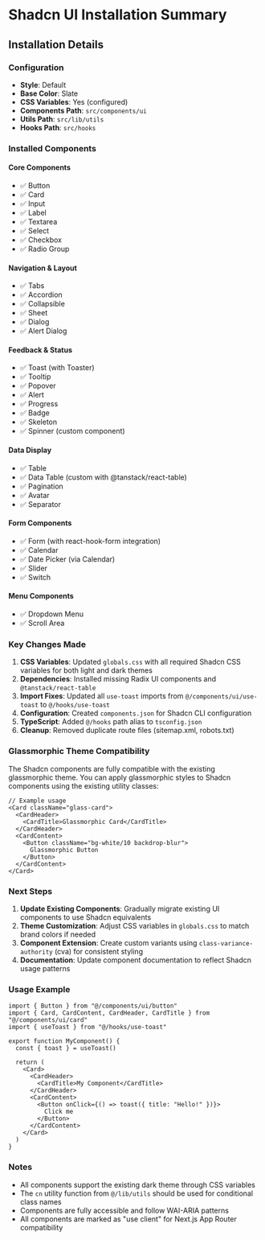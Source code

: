 # Shadcn UI Installation Summary

## Installation Details

### Configuration
- **Style**: Default
- **Base Color**: Slate
- **CSS Variables**: Yes (configured)
- **Components Path**: `src/components/ui`
- **Utils Path**: `src/lib/utils`
- **Hooks Path**: `src/hooks`

### Installed Components

#### Core Components
- ✅ Button
- ✅ Card
- ✅ Input
- ✅ Label
- ✅ Textarea
- ✅ Select
- ✅ Checkbox
- ✅ Radio Group

#### Navigation & Layout
- ✅ Tabs
- ✅ Accordion
- ✅ Collapsible
- ✅ Sheet
- ✅ Dialog
- ✅ Alert Dialog

#### Feedback & Status
- ✅ Toast (with Toaster)
- ✅ Tooltip
- ✅ Popover
- ✅ Alert
- ✅ Progress
- ✅ Badge
- ✅ Skeleton
- ✅ Spinner (custom component)

#### Data Display
- ✅ Table
- ✅ Data Table (custom with @tanstack/react-table)
- ✅ Pagination
- ✅ Avatar
- ✅ Separator

#### Form Components
- ✅ Form (with react-hook-form integration)
- ✅ Calendar
- ✅ Date Picker (via Calendar)
- ✅ Slider
- ✅ Switch

#### Menu Components
- ✅ Dropdown Menu
- ✅ Scroll Area

### Key Changes Made

1. **CSS Variables**: Updated `globals.css` with all required Shadcn CSS variables for both light and dark themes
2. **Dependencies**: Installed missing Radix UI components and `@tanstack/react-table`
3. **Import Fixes**: Updated all `use-toast` imports from `@/components/ui/use-toast` to `@/hooks/use-toast`
4. **Configuration**: Created `components.json` for Shadcn CLI configuration
5. **TypeScript**: Added `@/hooks` path alias to `tsconfig.json`
6. **Cleanup**: Removed duplicate route files (sitemap.xml, robots.txt)

### Glassmorphic Theme Compatibility

The Shadcn components are fully compatible with the existing glassmorphic theme. You can apply glassmorphic styles to Shadcn components using the existing utility classes:

```tsx
// Example usage
<Card className="glass-card">
  <CardHeader>
    <CardTitle>Glassmorphic Card</CardTitle>
  </CardHeader>
  <CardContent>
    <Button className="bg-white/10 backdrop-blur">
      Glassmorphic Button
    </Button>
  </CardContent>
</Card>
```

### Next Steps

1. **Update Existing Components**: Gradually migrate existing UI components to use Shadcn equivalents
2. **Theme Customization**: Adjust CSS variables in `globals.css` to match brand colors if needed
3. **Component Extension**: Create custom variants using `class-variance-authority` (cva) for consistent styling
4. **Documentation**: Update component documentation to reflect Shadcn usage patterns

### Usage Example

```tsx
import { Button } from "@/components/ui/button"
import { Card, CardContent, CardHeader, CardTitle } from "@/components/ui/card"
import { useToast } from "@/hooks/use-toast"

export function MyComponent() {
  const { toast } = useToast()
  
  return (
    <Card>
      <CardHeader>
        <CardTitle>My Component</CardTitle>
      </CardHeader>
      <CardContent>
        <Button onClick={() => toast({ title: "Hello!" })}>
          Click me
        </Button>
      </CardContent>
    </Card>
  )
}
```

### Notes

- All components support the existing dark theme through CSS variables
- The `cn` utility function from `@/lib/utils` should be used for conditional class names
- Components are fully accessible and follow WAI-ARIA patterns
- All components are marked as "use client" for Next.js App Router compatibility